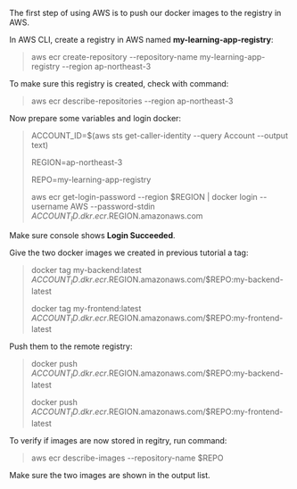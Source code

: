 The first step of using AWS is to push our docker images to the registry in AWS.

In AWS CLI, create a registry in AWS named **my-learning-app-registry**:

>aws ecr create-repository --repository-name my-learning-app-registry --region ap-northeast-3

To make sure this registry is created, check with command:

>aws ecr describe-repositories --region ap-northeast-3

Now prepare some variables and login docker:

>ACCOUNT_ID=$(aws sts get-caller-identity --query Account --output text)
>
>REGION=ap-northeast-3
>
>REPO=my-learning-app-registry
>
>aws ecr get-login-password --region $REGION | docker login --username AWS --password-stdin $ACCOUNT_ID.dkr.ecr.$REGION.amazonaws.com

Make sure console shows **Login Succeeded**.

Give the two docker images we created in previous tutorial a tag:

>docker tag my-backend:latest $ACCOUNT_ID.dkr.ecr.$REGION.amazonaws.com/$REPO:my-backend-latest
>
>docker tag my-frontend:latest $ACCOUNT_ID.dkr.ecr.$REGION.amazonaws.com/$REPO:my-frontend-latest

Push them to the remote registry:

>docker push $ACCOUNT_ID.dkr.ecr.$REGION.amazonaws.com/$REPO:my-backend-latest
>
>docker push $ACCOUNT_ID.dkr.ecr.$REGION.amazonaws.com/$REPO:my-frontend-latest

To verify if images are now stored in regitry, run command:
>aws ecr describe-images --repository-name $REPO

Make sure the two images are shown in the output list.


